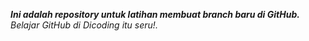 ***Ini adalah repository untuk latihan membuat branch baru di GitHub.***<br>
*Belajar GitHub di Dicoding itu seru!.*
